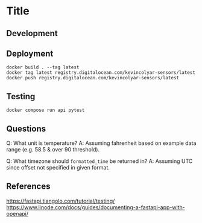# Title 

## Development

## Deployment

    docker build . --tag latest
    docker tag latest registry.digitalocean.com/kevincolyar-sensors/latest
    docker push registry.digitalocean.com/kevincolyar-sensors/latest

## Testing

    docker compose run api pytest

## Questions

Q: What unit is temperature?
A: Assuming fahrenheit based on example data range (e.g. 58.5 & over 90 threshold).

Q: What timezone should `formatted_time` be returned in?
A: Assuming UTC since offset not specified in given format.

## References

https://fastapi.tiangolo.com/tutorial/testing/
https://www.linode.com/docs/guides/documenting-a-fastapi-app-with-openapi/
